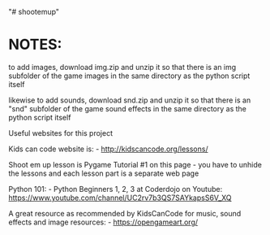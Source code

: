 "# shootemup" 

NOTES:
================
to add images, download img.zip and unzip it so that 
there is an img subfolder of the game images in the same directory as
the python script itself

likewise to add sounds, download snd.zip and unzip it so that 
there is an "snd" subfolder of the game sound effects in the same directory as
the python script itself

Useful websites for this project

Kids can code website is: -
http://kidscancode.org/lessons/

Shoot em up lesson is Pygame Tutorial 
#1 on this page - you have to unhide the lessons
and each lesson part is a separate web page

Python 101: - 
Python Beginners 1, 2, 3 at Coderdojo on Youtube:
https://www.youtube.com/channel/UC2rv7b3QS7SAYkapsS6V_XQ

A great resource as recommended by KidsCanCode 
for music, sound effects and image resources: -
https://opengameart.org/
